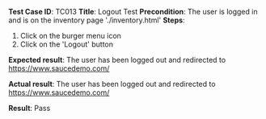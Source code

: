 **Test Case ID**: TC013
**Title**: Logout Test
**Precondition**: The user is logged in and is on the inventory page './inventory.html'
**Steps**:
1. Click on the burger menu icon
2. Click on the 'Logout' button

**Expected result**: The user has been logged out and redirected to https://www.saucedemo.com/

**Actual result**: The user has been logged out and redirected to https://www.saucedemo.com/

**Result**: Pass
